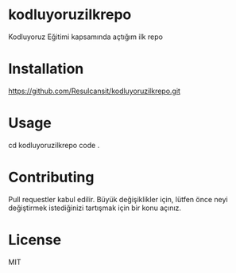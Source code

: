 # kodluyoruzilkrepo
Kodluyoruz Eğitimi kapsamında açtığım ilk repo

# Installation
https://github.com/Resulcansit/kodluyoruzilkrepo.git

# Usage
cd kodluyoruzilkrepo
code .

# Contributing
Pull requestler kabul edilir. Büyük değişiklikler için, lütfen önce neyi değiştirmek istediğinizi tartışmak için bir konu açınız.

# License

MIT
